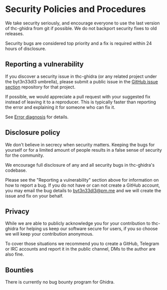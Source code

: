 # Security Policies and Procedures

We take security seriously, and encourage everyone to use the last version of
thc-ghidra from git if possible. We do not backport security fixes to old
releases.

Security bugs are considered top priority and a fix is required within 24 hours
of disclosure.

## Reporting a vulnerability

If you discover a security issue in thc-ghidra (or any related project under the
byt3n33dl3 umbrella), please submit a public issue in the [GitHub issue
section](https://github.com/byt3n33dl3/thc-ghidra/issues) repository for that
project.

If possible, we would appreciate a pull request with your suggested fix
instead of leaving it to a reproducer. This is typically faster than reporting
the error and explaining it for someone who can fix it.

See [Error diagnosis](DEVELOPERS.md#Error_diagnosis) for details.

## Disclosure policy

We don't believe in secrecy when security matters. Keeping the bugs for
yourself or for a limited amount of people results in a false sense of
security for the community.

We encourage full disclosure of any and all security bugs in thc-ghidra's codebase.

Please see the "Reporting a vulnerability" section above for information on how
to report a bug. If you do not have or can not create a GitHub account, you may
email the bug details to [byt3n33dl3@pm.me](mailto:byt3n33dl3@proton.me) and we will create the issue and
fix on your behalf.

## Privacy

While we are able to publicly acknowledge you for your contribution to thc-ghidra
for helping us keep our software secure for users, if you so choose we will
keep your contribution anonymous.

To cover those situations we recommend you to create a GitHub, Telegram or IRC
accounts and report it in the public channel, DMs to the author are also fine.

## Bounties

There is currently no bug bounty program for Ghidra.
